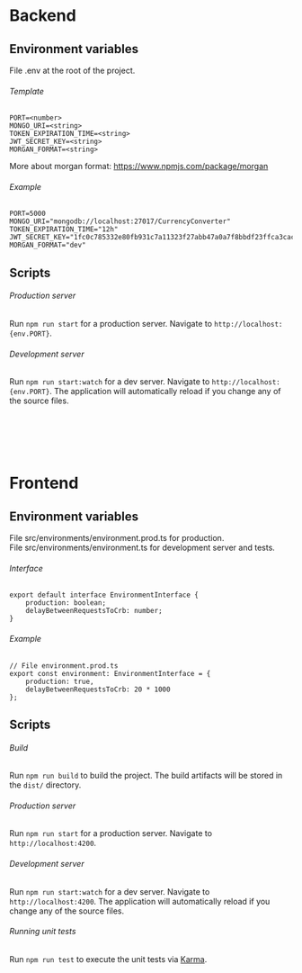 # Backend

## Environment variables

File .env at the root of the project.

###### Template

```
PORT=<number>
MONGO_URI=<string>
TOKEN_EXPIRATION_TIME=<string>
JWT_SECRET_KEY=<string>
MORGAN_FORMAT=<string>
```

More about morgan format: https://www.npmjs.com/package/morgan <br>

###### Example

```
PORT=5000
MONGO_URI="mongodb://localhost:27017/CurrencyConverter"
TOKEN_EXPIRATION_TIME="12h"
JWT_SECRET_KEY="1fc0c785332e80fb931c7a11323f27abb47a0a7f8bbdf23ffca3cac46497b21c"
MORGAN_FORMAT="dev"
```

## Scripts

###### Production server

Run `npm run start` for a production server. Navigate to `http://localhost:{env.PORT}`.

###### Development server

Run `npm run start:watch` for a dev server. Navigate to `http://localhost:{env.PORT}`. The application will
automatically reload if you change any of the source files.<br>

<br>
<br>
<br>
<br>

# Frontend

## Environment variables

File src/environments/environment.prod.ts for production.<br>
File src/environments/environment.ts for development server and tests.<br>

###### Interface

```
export default interface EnvironmentInterface {
    production: boolean;
    delayBetweenRequestsToCrb: number;
}
```

###### Example

```
// File environment.prod.ts
export const environment: EnvironmentInterface = {
    production: true,
    delayBetweenRequestsToCrb: 20 * 1000
};
```

## Scripts

###### Build

Run `npm run build` to build the project. The build artifacts will be stored in the `dist/` directory.

###### Production server

Run `npm run start` for a production server. Navigate to `http://localhost:4200`.

###### Development server

Run `npm run start:watch` for a dev server. Navigate to `http://localhost:4200`. The application will automatically
reload if you change any of the source files.

###### Running unit tests

Run `npm run test` to execute the unit tests via [Karma](https://karma-runner.github.io).
